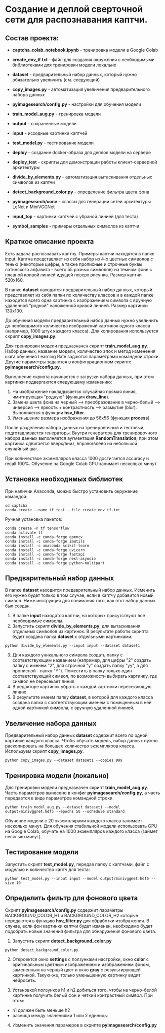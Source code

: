 # Создание и деплой сверточной сети для распознавания каптчи.


## Состав проекта:

- **captcha_colab_notebook.ipynb** - тренировка модели в Google Colab

- **create_env_tf.txt** - файл для создания окружения с необходимыми библиотеками для тренировки модели локально

- **dataset** - предварительный набор данных, который нужно обязательно увеличить (см. следующий)
- **copy_images.py** - автоматизация увеличения предварительного набора данных
- **pyimagesearch/config.py** - настройки для обучения модели
- **train_model_aug.py** - тренировка модели
- **output** - сохраненные модели

- **input** - исходные картинки каптчей
- **test_model.py** - тестирование модели

- **deploy** - создание docker-образа для деплоя модели на сервере
- **deploy_test** - скрипты для демонстрации работы клиент-серверной архитектуры

- **divide_by_elements.py** - автоматизация вытаскивания отдельных символов из каптчи
- **detect_background_color.py** - определение фильтра цвета фона

- **pyimagesearch/conv** - классы для генерации сетей архитектуры LeNet и MiniVGGNet
- **input_top** - картинки каптчей с убраной линией (для теста)
- **symbol_samples** - примеры отдельных символов из каптчи


## Краткое описание проекта

Есть задача распознавать каптчу. Примеры каптчи находятся в папке input. Каптча представляет из себя набор из 4-х цветных символов с тенью (некоторые цифры, а также прописные и строчные буквы латинского алфавита - всего 55 разных символов) на темном фоне с плавной кривой линией идущей поверх рисунка. Размер каптчи 520x160.

В папке **dataset** находится предварительный набор данных, который представляет из себя папки по количеству классов и в каждой папке находится всего одна картинка с изображением символа с вручную удаленной "родной" наложенной кривой линией. Размер картинки 130x130.

До обучения модели предварительный набор данных нужно увеличить до необходимого количества изображений картинок одного класса (например, 1000 штук каждого класса). Для копирования используется скрипт **copy_images.py**.

Для тренировки модели предназначен скрипт **train_model_aug.py**. Набор данных, название модели, количество эпох и метод изменения шага обучения Learning Rate задаются параметрами командной строки. Другие параметры задаются в конфигурационном скрипте **pyimagesearch/config.py**.

Выполнение скрипта начинается с загрузки набора данных, при этом картинки подвергаются следующему изменению:
1. На изображение накладывается случайная прямая линия, имитирующая "родную" (функция **draw_line**).
2. Замена цвета фона на черный --> преобразование в черно-белый --> инверсия --> яркость + контрастность --> размытие (blur). Выполняется в функции **hsv_filter**. 
3. Уменьшение размера изображения до 56x56 (функция **process**).

После разделения набора данных на тренировочный и тестовый, подготавливается генераторы. Внутри генератора для тренировочного набора данных выполняется аугментация **RandomTranslation**, при этом картинка сдвигается вверх/вниз, вправо/влево на небольшой случайный шаг.

При количествое экземпляров класса 1000 достигается accuracy и recall 100%. Обучение на Google Colab GPU занимает несколько минут.


## Установка необходимых библиотек

При наличии Anaconda, можно быстро установить окружение командой:

```console
cd captcha
conda create --name tf_test --file create_env_tf.txt
```
Ручная установка пакетов:
```console
conda create -n tf tensorflow
conda activate tf
conda install -c conda-forge opencv
conda install -c conda-forge imutils
conda install -c anaconda scikit-learn
conda install -c conda-forge uvicorn
conda install -c conda-forge fastapi
conda install -c conda-forge nest-asyncio
conda install -c conda-forge python-multipart
```

## Предварительный набор данных

В папке **dataset** находится предварительный набор данных. Изменить его нужно будет только в том случае, если в каптчу добавится новый символ. Ниже инструкция для понимания того, как этот набор данных был создан.

1. В папке **input** находятся каптчи, на которых присутствуют все необходимые символы.
2. Запустить скрипт **divide_by_elements.py**, для вытаскивания отдельных символов из картинок. В результате работы скрипта будет создана папка **dataset** с отдельными картинками.
```console
python divide_by_elements.py --input input --dataset dataset1
```
3. Для каждого уникального символа создать папку с соответствующим названием (например, для цифры "2" создать папку с именем "2", для строчной "y" создать папку "yy", а для прописной - папку "Y"). Поместить в папку только один соответствующий символ, по возможности выбирать картинку, где символ не пересекает линия.
4. В редакторе картинок убрать с каждой картинки пересекающую линию.
5. В результате имеем папку **dataset**, в которой для каждого класса создана папка с соответствующим именем с помещенным в ней одной картинкой символа, с вручную удаленной линией.


## Увеличение набора данных

Предварительный набор данных **dataset** содержит всего по одной картинке каждого класса. Чтобы обучать модель, набор данных нужно раскопировать на большее количество экземпляров класса. Используем скрипт **copy_images.py**.
```console
python copy_images.py --dataset dataset1 --copies 999
```


## Тренировка модели (локально)

Для тренировки модели предназначен скрипт **train_model_aug.py**. Часть параметров вынесено в конфиг **pyimagesearch/config.py**, а часть передается в виде параметров командной строки.
```console
python train_model_aug.py --dataset dataset1 --model output/minivggnet.hdf5 --epochs 50 --schedule standard
```

Обучение модели с 20 экземплярами каждого класса занимает несколько минут. Для обучения стабильной модели использовать GPU на Google Colab, обучать на 1000 экземпляров каждого класса (займет несклько минут).


## Тестирование модели

Запустить скрипт **test_model.py**, передав папку с каптчами, файл с моделью и количество каптч для теста:
```console
python test_model.py --input input --model output/minivggnet.hdf5 --size 10
```


## Определить фильтр для фонового цвета

Скрипт **pyimagesearch/config.py** содержит параметры BACKGROUND_COLOR_H1 и BACKGROUND_COLOR_H2 которые передаются в функцию **hsv_filter.py** для обработки изображения. В случае, если фон картинки каптчи будет изменен, необходимо будет подобрать новые значения фильтра для обнаружения фонового цвета.

1. Запустить скрипт **detect_background_color.py**
```console
python detect_background_color.py
```

2. Откроектся окно **settings** с ползунками настройки, окно **color** с оригинальным цветным изображением и изображением фоном, замененным на черный цвет и окно **gray** с результирующей картинкой. Такую-же, только уменьшенную картинку видит нейросеть.

3. Установкой ползунков h1 и h2 добиться того, чтобы на черно-белой картинке получить белый фон и четкий контрастный символ. При этом:
- h1 должен быть меньше h2
- разница между значениями 1 или 2 единицы

4. Изменить значения парамеров в скрипте **pyimagesearch/config.py**